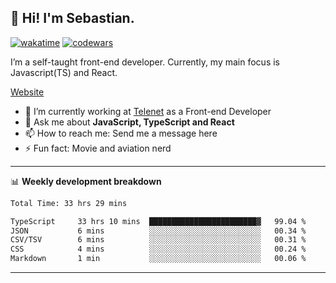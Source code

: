 ## 👋 Hi! I'm Sebastian.

[![wakatime](https://wakatime.com/badge/user/df0036c6-328a-4a39-be9b-e49417ed22a1.svg)](https://wakatime.com/@df0036c6-328a-4a39-be9b-e49417ed22a1)
[![codewars](https://www.codewars.com/users/sebavuye/badges/small)](https://www.codewars.com/users/sebavuye)

I’m a self-taught front-end developer. Currently, my main focus is Javascript(TS) and React.

[Website](https://sebastianvuye.be)

- 🔭 I’m currently working at [Telenet](https://telenet.be/) as a Front-end Developer
- 💬 Ask me about **JavaScript, TypeScript and React**
- 📫 How to reach me: Send me a message here
- ⚡ Fun fact: Movie and aviation nerd

-------

📊 **Weekly development breakdown**

<!--START_SECTION:waka-->

```txt
Total Time: 33 hrs 29 mins

TypeScript     33 hrs 10 mins  ████████████████████████▓   99.04 %
JSON           6 mins          ░░░░░░░░░░░░░░░░░░░░░░░░░   00.34 %
CSV/TSV        6 mins          ░░░░░░░░░░░░░░░░░░░░░░░░░   00.31 %
CSS            4 mins          ░░░░░░░░░░░░░░░░░░░░░░░░░   00.24 %
Markdown       1 min           ░░░░░░░░░░░░░░░░░░░░░░░░░   00.06 %
```

<!--END_SECTION:waka-->
-------
